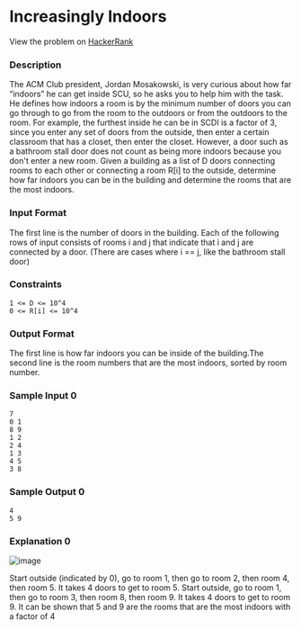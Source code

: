 # Increasingly Indoors

View the problem on [HackerRank](https://www.hackerrank.com/contests/acm-test-competition-1709345028/challenges/increasingly-indoors)

### Description
The ACM Club president, Jordan Mosakowski, is very curious about how far “indoors” he can get inside SCU, so he asks you to help him with the task. He defines how indoors a room is by the minimum number of doors you can go through to go from the room to the outdoors or from the outdoors to the room. For example, the furthest inside he can be in SCDI is a factor of 3, since you enter any set of doors from the outside, then enter a certain classroom that has a closet, then enter the closet. However, a door such as a bathroom stall door does not count as being more indoors because you don't enter a new room. Given a building as a list of D doors connecting rooms to each other or connecting a room R[i] to the outside, determine how far indoors you can be in the building and determine the rooms that are the most indoors.

### Input Format

The first line is the number of doors in the building.
Each of the following rows of input consists of rooms i and j that indicate that i and j are connected by a door. (There are cases where i == j, like the bathroom stall door)

### Constraints

```
1 <= D <= 10^4
0 <= R[i] <= 10^4
```

### Output Format

The first line is how far indoors you can be inside of the building.The second line is the room numbers that are the most indoors, sorted by room number.

### Sample Input 0

```
7
0 1
8 9
1 2
2 4
1 3
4 5
3 8
```
### Sample Output 0
```
4
5 9
```
### Explanation 0
![image](https://s3.amazonaws.com/hr-assets/0/1709247909-7a0f1209eb-IMG_0066.jpg)

Start outside (indicated by 0), go to room 1, then go to room 2, then room 4, then room 5. It takes 4 doors to get to room 5. Start outside, go to room 1, then go to room 3, then room 8, then room 9. It takes 4 doors to get to room 9. It can be shown that 5 and 9 are the rooms that are the most indoors with a factor of 4
